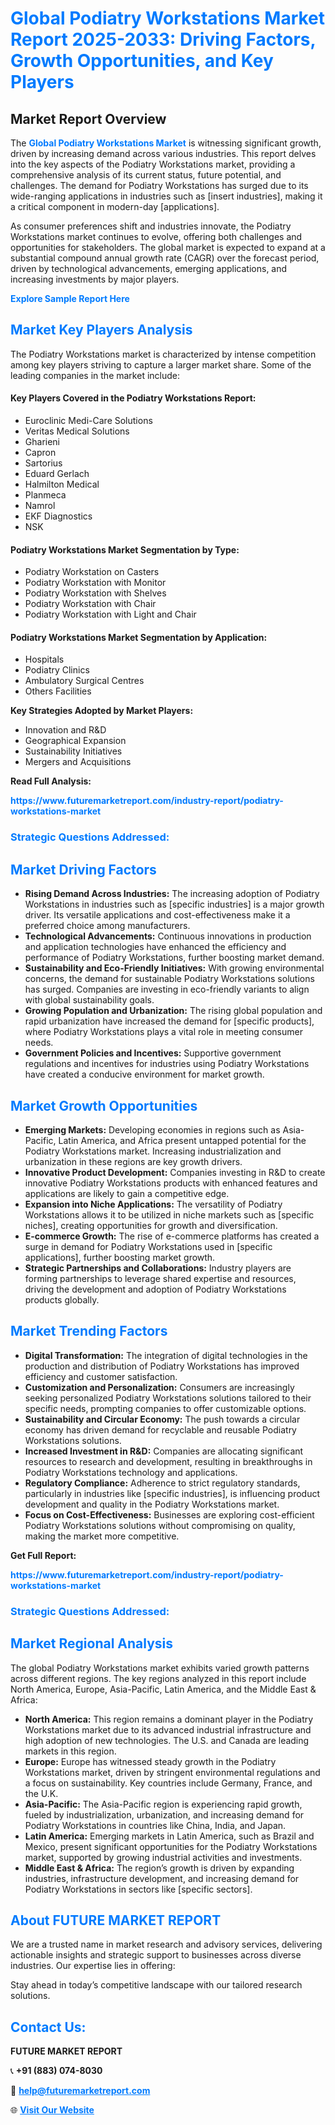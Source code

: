 <h1 style="color: #007BFF;">Global Podiatry Workstations Market Report 2025-2033: Driving Factors, Growth Opportunities, and Key Players</h1>

<section id="overview">
<h2>Market Report Overview</h2>
<p>The <a href="https://www.futuremarketreport.com/industry-report/podiatry-workstations-market" style="color: #007BFF; text-decoration: none;"><strong>Global Podiatry Workstations Market</strong></a> is witnessing significant growth, driven by increasing demand across various industries. This report delves into the key aspects of the Podiatry Workstations market, providing a comprehensive analysis of its current status, future potential, and challenges. The demand for Podiatry Workstations has surged due to its wide-ranging applications in industries such as [insert industries], making it a critical component in modern-day [applications].</p>
<p>As consumer preferences shift and industries innovate, the Podiatry Workstations market continues to evolve, offering both challenges and opportunities for stakeholders. The global market is expected to expand at a substantial compound annual growth rate (CAGR) over the forecast period, driven by technological advancements, emerging applications, and increasing investments by major players.</p>
</section>

<section id="overview">
<p><a href="https://www.futuremarketreport.com/request-sample/reportId=77232" style="color: #007BFF; text-decoration: none;"><strong>Explore Sample Report Here</strong></a></p>
</section>

<section id="key-players">
<h2 style="color: #007BFF;">Market Key Players Analysis</h2>
<p>The Podiatry Workstations market is characterized by intense competition among key players striving to capture a larger market share. Some of the leading companies in the market include:</p>
<h4>Key Players Covered in the Podiatry Workstations Report:</h4>
<ul><li>Euroclinic Medi-Care Solutions</li><li>Veritas Medical Solutions</li><li>Gharieni</li><li>Capron</li><li>Sartorius</li><li>Eduard Gerlach</li><li>Halmilton Medical</li><li>Planmeca</li><li>Namrol</li><li>EKF Diagnostics</li><li>NSK</li></ul>
<h4>Podiatry Workstations Market Segmentation by Type:</h4>
<ul><li>Podiatry Workstation on Casters</li><li>Podiatry Workstation with Monitor</li><li>Podiatry Workstation with Shelves</li><li>Podiatry Workstation with Chair</li><li>Podiatry Workstation with Light and Chair</li></ul>

<h4>Podiatry Workstations Market Segmentation by Application:</h4>
<ul><li>Hospitals</li><li>Podiatry Clinics</li><li>Ambulatory Surgical Centres</li><li>Others Facilities</li></ul>
<p><strong>Key Strategies Adopted by Market Players:</strong></p>
<ul>
<li>Innovation and R&D</li>
<li>Geographical Expansion</li>
<li>Sustainability Initiatives</li>
<li>Mergers and Acquisitions</li>
</ul>
</section>

<section>
<p><strong>Read Full Analysis: </strong></p><a href="https://www.futuremarketreport.com/industry-report/podiatry-workstations-market" style="color: #007BFF; text-decoration: none;"><strong>https://www.futuremarketreport.com/industry-report/podiatry-workstations-market</strong></a>
<h3 style="color: #007BFF;">Strategic Questions Addressed:</h3>
</section>

<section id="driving-factors">
<h2 style="color: #007BFF;">Market Driving Factors</h2>
<ul>
<li><strong>Rising Demand Across Industries:</strong> The increasing adoption of Podiatry Workstations in industries such as [specific industries] is a major growth driver. Its versatile applications and cost-effectiveness make it a preferred choice among manufacturers.</li>
<li><strong>Technological Advancements:</strong> Continuous innovations in production and application technologies have enhanced the efficiency and performance of Podiatry Workstations, further boosting market demand.</li>
<li><strong>Sustainability and Eco-Friendly Initiatives:</strong> With growing environmental concerns, the demand for sustainable Podiatry Workstations solutions has surged. Companies are investing in eco-friendly variants to align with global sustainability goals.</li>
<li><strong>Growing Population and Urbanization:</strong> The rising global population and rapid urbanization have increased the demand for [specific products], where Podiatry Workstations plays a vital role in meeting consumer needs.</li>
<li><strong>Government Policies and Incentives:</strong> Supportive government regulations and incentives for industries using Podiatry Workstations have created a conducive environment for market growth.</li>
</ul>
</section>

<section id="growth-opportunities">
<h2 style="color: #007BFF;">Market Growth Opportunities</h2>
<ul>
<li><strong>Emerging Markets:</strong> Developing economies in regions such as Asia-Pacific, Latin America, and Africa present untapped potential for the Podiatry Workstations market. Increasing industrialization and urbanization in these regions are key growth drivers.</li>
<li><strong>Innovative Product Development:</strong> Companies investing in R&D to create innovative Podiatry Workstations products with enhanced features and applications are likely to gain a competitive edge.</li>
<li><strong>Expansion into Niche Applications:</strong> The versatility of Podiatry Workstations allows it to be utilized in niche markets such as [specific niches], creating opportunities for growth and diversification.</li>
<li><strong>E-commerce Growth:</strong> The rise of e-commerce platforms has created a surge in demand for Podiatry Workstations used in [specific applications], further boosting market growth.</li>
<li><strong>Strategic Partnerships and Collaborations:</strong> Industry players are forming partnerships to leverage shared expertise and resources, driving the development and adoption of Podiatry Workstations products globally.</li>
</ul>
</section>

<section id="trending-factors">
<h2 style="color: #007BFF;">Market Trending Factors</h2>
<ul>
<li><strong>Digital Transformation:</strong> The integration of digital technologies in the production and distribution of Podiatry Workstations has improved efficiency and customer satisfaction.</li>
<li><strong>Customization and Personalization:</strong> Consumers are increasingly seeking personalized Podiatry Workstations solutions tailored to their specific needs, prompting companies to offer customizable options.</li>
<li><strong>Sustainability and Circular Economy:</strong> The push towards a circular economy has driven demand for recyclable and reusable Podiatry Workstations solutions.</li>
<li><strong>Increased Investment in R&D:</strong> Companies are allocating significant resources to research and development, resulting in breakthroughs in Podiatry Workstations technology and applications.</li>
<li><strong>Regulatory Compliance:</strong> Adherence to strict regulatory standards, particularly in industries like [specific industries], is influencing product development and quality in the Podiatry Workstations market.</li>
<li><strong>Focus on Cost-Effectiveness:</strong> Businesses are exploring cost-efficient Podiatry Workstations solutions without compromising on quality, making the market more competitive.</li>
</ul>
</section>

<section>
<p><strong>Get Full Report: </strong></p><a href="https://www.futuremarketreport.com/industry-report/podiatry-workstations-market" style="color: #007BFF; text-decoration: none;"><strong>https://www.futuremarketreport.com/industry-report/podiatry-workstations-market</strong></a>
<h3 style="color: #007BFF;">Strategic Questions Addressed:</h3>
</section>


<section id="regional-analysis">
<h2 style="color: #007BFF;">Market Regional Analysis</h2>
<p>The global Podiatry Workstations market exhibits varied growth patterns across different regions. The key regions analyzed in this report include North America, Europe, Asia-Pacific, Latin America, and the Middle East & Africa:</p>
<ul>
<li><strong>North America:</strong> This region remains a dominant player in the Podiatry Workstations market due to its advanced industrial infrastructure and high adoption of new technologies. The U.S. and Canada are leading markets in this region.</li>
<li><strong>Europe:</strong> Europe has witnessed steady growth in the Podiatry Workstations market, driven by stringent environmental regulations and a focus on sustainability. Key countries include Germany, France, and the U.K.</li>
<li><strong>Asia-Pacific:</strong> The Asia-Pacific region is experiencing rapid growth, fueled by industrialization, urbanization, and increasing demand for Podiatry Workstations in countries like China, India, and Japan.</li>
<li><strong>Latin America:</strong> Emerging markets in Latin America, such as Brazil and Mexico, present significant opportunities for the Podiatry Workstations market, supported by growing industrial activities and investments.</li>
<li><strong>Middle East & Africa:</strong> The region’s growth is driven by expanding industries, infrastructure development, and increasing demand for Podiatry Workstations in sectors like [specific sectors].</li>
</ul>
</section>

<footer>
<h2 style="color: #007BFF;">About FUTURE MARKET REPORT</h2>
<p>We are a trusted name in market research and advisory services, delivering actionable insights and strategic support to businesses across diverse industries. Our expertise lies in offering:</p>

<p>Stay ahead in today’s competitive landscape with our tailored research solutions.</p>

<h2 style="color: #007BFF;">Contact Us:</h2>
<p><strong>FUTURE MARKET REPORT</strong></p>
<p>📞 <strong>+91 (883) 074-8030</strong></p>
<p>📧 <strong><a href="mailto:help@futuremarketreport.com" style="color: #007BFF;">help@futuremarketreport.com</a></strong></p>
<p>🌐 <strong><a href="https://www.futuremarketreport.com/" style="color: #007BFF;">Visit Our Website</a></strong></p>
</footer>
